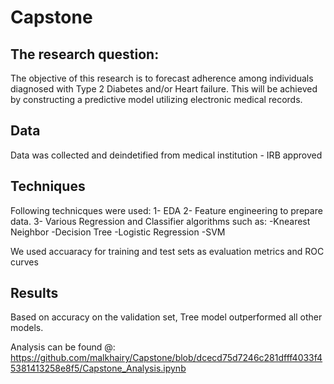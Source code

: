 # Capstone

## The research question:

The objective of this research is to forecast adherence among individuals diagnosed with Type 2 Diabetes and/or Heart failure. This will be achieved by constructing a predictive model utilizing electronic medical records.


## Data 
Data was collected and deindetified from medical institution - IRB approved


## Techniques
Following technicques were used:
    1- EDA
    2- Feature engineering to prepare data.
    3- Various Regression and Classifier algorithms such as:
          -Knearest Neighbor
          -Decision Tree
          -Logistic Regression
          -SVM

We used accuaracy for training and test sets as evaluation metrics and ROC curves



## Results
Based on accuracy on the validation set, Tree model outperformed all other models.


Analysis can be found @: https://github.com/malkhairy/Capstone/blob/dcecd75d7246c281dfff4033f45381413258e8f5/Capstone_Analysis.ipynb
